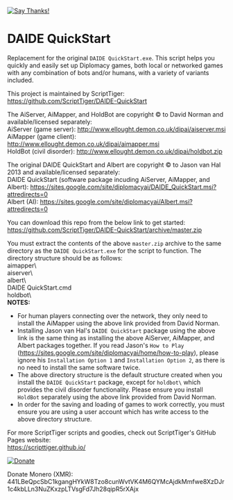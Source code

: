 [![Say Thanks!](https://img.shields.io/badge/Say%20Thanks-!-1EAEDB.svg)](https://saythanks.io/to/ScriptTiger)

# DAIDE QuickStart
Replacement for the original `DAIDE QuickStart.exe`. This script helps you quickly and easily set up Diplomacy games, both local or networked games with any combination of bots and/or humans, with a variety of variants included.

This project is maintained by ScriptTiger: https://github.com/ScriptTiger/DAIDE-QuickStart

The AiServer, AiMapper, and HoldBot are copyright © to David Norman and available/licensed separately:  
AiServer (game server): http://www.ellought.demon.co.uk/dipai/aiserver.msi  
AiMapper (game client): http://www.ellought.demon.co.uk/dipai/aimapper.msi  
HoldBot (civil disorder): http://www.ellought.demon.co.uk/dipai/holdbot.zip

The original DAIDE QuickStart and Albert are copyright © to Jason van Hal 2013 and available/licensed separately:  
DAIDE QuickStart (software package incuding AiServer, AiMapper, and Albert): https://sites.google.com/site/diplomacyai/DAIDE_QuickStart.msi?attredirects=0  
Albert (AI): https://sites.google.com/site/diplomacyai/Albert.msi?attredirects=0

You can download this repo from the below link to get started:  
https://github.com/ScriptTiger/DAIDE-QuickStart/archive/master.zip

You must extract the contents of the above `master.zip` archive to the same directory as the `DAIDE QuickStart.exe` for the script to function. The directory structure should be as follows:  
aimapper\  
aiserver\  
albert\  
DAIDE QuickStart.cmd  
holdbot\  
**NOTES:**  
- For human players connecting over the network, they only need to install the AiMapper using the above link provided from David Norman.  
- Installing Jason van Hal's `DAIDE QuickStart` package using the above link is the same thing as installing the above AiServer, AiMapper, and Albert packages together. If you read Jason's `How to Play` (https://sites.google.com/site/diplomacyai/home/how-to-play), please ignore his `Installation Option 1` and `Installation Option 2`, as there is no need to install the same software twice.  
- The above directory structure is the default structure created when you install the `DAIDE QuickStart` package, except for `holdbot\` which provides the civil disorder functionality. Please ensure you install `HoldBot` separately using the above link provided from David Norman.  
- In order for the saving and loading of games to work correctly, you must ensure you are using a user account which has write access to the above directory structure.

For more ScriptTiger scripts and goodies, check out ScriptTiger's GitHub Pages website:  
https://scripttiger.github.io/

[![Donate](https://www.paypalobjects.com/en_US/i/btn/btn_donateCC_LG.gif)](https://www.paypal.com/cgi-bin/webscr?cmd=_s-xclick&hosted_button_id=MZ4FH4G5XHGZ4)

Donate Monero (XMR): 441LBeQpcSbC1kgangHYkW8Tzo8cunWvtVK4M6QYMcAjdkMmfwe8XzDJr1c4kbLLn3NuZKxzpLTVsgFd7Jh28qipR5rXAjx

